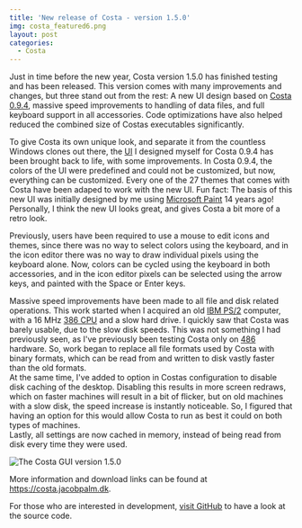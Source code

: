 ```yaml
---
title: 'New release of Costa - version 1.5.0'
img: costa_featured6.png
layout: post
categories:
  - Costa
---
```

Just in time before the new year, Costa version 1.5.0 has finished testing and has been released. This version comes with many improvements and changes, but three stand out from the rest: A new UI design based on [Costa 0.9.4](https://costa.jacobpalm.dk/archive.html#version094), massive speed improvements to handling of data files, and full keyboard support in all accessories. Code optimizations have also helped reduced the combined size of Costas executables significantly.

To give Costa its own unique look, and separate it from the countless Windows clones out there, the [UI](https://en.wikipedia.org/wiki/Graphical_user_interface) I designed myself for Costa 0.9.4 has been brought back to life, with some improvements. In Costa 0.9.4, the colors of the UI were predefined and could not be customized, but now, everything can be customized. Every one of the 27 themes that comes with Costa have been adaped to work with the new UI. Fun fact: The basis of this new UI was initially designed by me using [Microsoft Paint](https://en.wikipedia.org/wiki/Microsoft_Paint) 14 years ago!\
Personally, I think the new UI looks great, and gives Costa a bit more of a retro look.

Previously, users have been required to use a mouse to edit icons and themes, since there was no way to select colors using the keyboard, and in the icon editor there was no way to draw individual pixels using the keyboard alone. Now, colors can be cycled using the keyboard in both accessories, and in the icon editor pixels can be selected using the arrow keys, and painted with the Space or Enter keys.

Massive speed improvements have been made to all file and disk related operations. This work started when I acquired an old [IBM PS/2](https://en.wikipedia.org/wiki/IBM_PS/2) computer, with a 16 MHz [386 CPU](https://en.wikipedia.org/wiki/I386) and a slow hard drive. I quickly saw that Costa was barely usable, due to the slow disk speeds. This was not something I had previously seen, as I've previously been testing Costa only on [486](https://en.wikipedia.org/wiki/I486) hardware. So, work began to replace all file formats used by Costa with binary formats, which can be read from and written to disk vastly faster than the old formats.\
At the same time, I've added to option in Costas configuration to disable disk caching of the desktop. Disabling this results in more screen redraws, which on faster machines will result in a bit of flicker, but on old machines with a slow disk, the speed increase is instantly noticeable. So, I figured that having an option for this would allow Costa to run as best it could on both types of machines.\
Lastly, all settings are now cached in memory, instead of being read from disk every time they were used.

![The Costa GUI version 1.5.0]({{site.url}}/assets/img/150.png)

More information and download links can be found at <https://costa.jacobpalm.dk>.

For those who are interested in development, [visit GitHub](https://github.com/jacobpalm/costa) to have a look at the source code.
